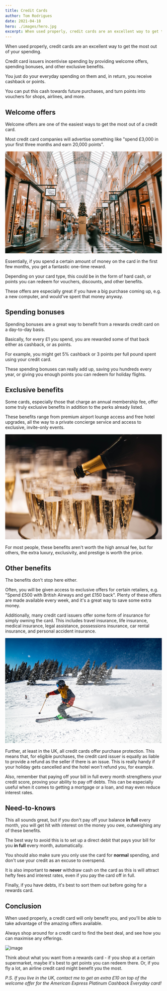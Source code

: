 ```yaml
---
title: Credit Cards
author: Tom Rodrigues
date: 2021-04-18
hero: ./images/hero.jpg
excerpt: When used properly, credit cards are an excellent way to get the most out of your spending. Reward credit cards incentivise spending by offering welcome bonuses, spending bonuses, and other exclusive benefits.
---
```


When used properly, credit cards are an excellent way to get the most out of your spending.

Credit card issuers incentivise spending by providing welcome offers, spending bonuses, and other exclusive benefits.

You just do your everyday spending on them and, in return, you receive cashback or points.

You can put this cash towards future purchases, and turn points into vouchers for shops, airlines, and more.

## Welcome offers

Welcome offers are one of the easiest ways to get the most out of a credit card.

Most credit card companies will advertise something like "spend £3,000 in your first three months and earn 20,000 points".

![image](./images/shopping.webp)

Essentially, if you spend a certain amount of money on the card in the first few months, you get a fantastic one-time reward.

Depending on your card type, this could be in the form of hard cash, or points you can redeem for vouchers, discounts, and other benefits.

These offers are especially great if you have a big purchase coming up, e.g. a new computer, and would've spent that money anyway.

## Spending bonuses

Spending bonuses are a great way to benefit from a rewards credit card on a day-to-day basis.

Basically, for every £1 you spend, you are rewarded some of that back either as cashback, or as points.

For example, you might get 5% cashback or 3 points per full pound spent using your credit card.

These spending bonuses can really add up, saving you hundreds every year, or giving you enough points you can redeem for holiday flights.

## Exclusive benefits

Some cards, especially those that charge an annual membership fee, offer some truly exclusive benefits in addition to the perks already listed.

These benefits range from premium airport lounge access and free hotel upgrades, all the way to a private concierge service and access to exclusive, invite-only events.

![image](./images/champagne.jpg)

For most people, these benefits aren't worth the high annual fee, but for others, the extra luxury, exclusivity, and prestige is worth the price.

## Other benefits

The benefits don't stop here either.

Often, you will be given access to exclusive offers for certain retailers, e.g. "Spend £500 with British Airways and get £150 back". Plenty of these offers are made available every week, and it's a great way to save some extra money.

Additionally, many credit card issuers offer some form of insurance for simply owning the card. This includes travel insurance, life insurance, medical insurance, legal assistance, possessions insurance, car rental insurance, and personal accident insurance.

![image](./images/skiing.jpg)

Further, at least in the UK, all credit cards offer purchase protection. This means that, for eligible purchases, the credit card issuer is equally as liable to provide a refund as the seller if there is an issue. This is really handy if your holiday gets cancelled and the hotel won't refund you, for example.

Also, remember that paying off your bill in full every month strengthens your credit score, proving your ability to pay off debts. This can be especially useful when it comes to getting a mortgage or a loan, and may even reduce interest rates.

## Need-to-knows

This all sounds great, but if you don't pay off your balance **in full** every month, you will get hit with interest on the money you owe, outweighing any of these benefits.

The best way to avoid this is to set up a direct debit that pays your bill for you **in full** every month, automatically.

You should also make sure you only use the card for **normal** spending, and don't use your credit as an excuse to overspend.

It is also important to **never** withdraw cash on the card as this is will attract hefty fees and interest rates, even if you pay the card off in full.

Finally, if you have debts, it's best to sort them out before going for a rewards card.

## Conclusion

When used properly, a credit card will only benefit you, and you'll be able to take advantage of the amazing offers available.

Always shop around for a credit card to find the best deal, and see how you can maximise any offerings.

![image](./images/portofino.jpg)

Think about what you want from a rewards card - if you shop at a certain supermarket, maybe it's best to get points you can redeem there. Or, if you fly a lot, an airline credit card might benefit you the most.

_P.S. If you live in the UK, contact me to get an extra £10 on top of the welcome offer for the American Express Platinum Cashback Everyday card!_
